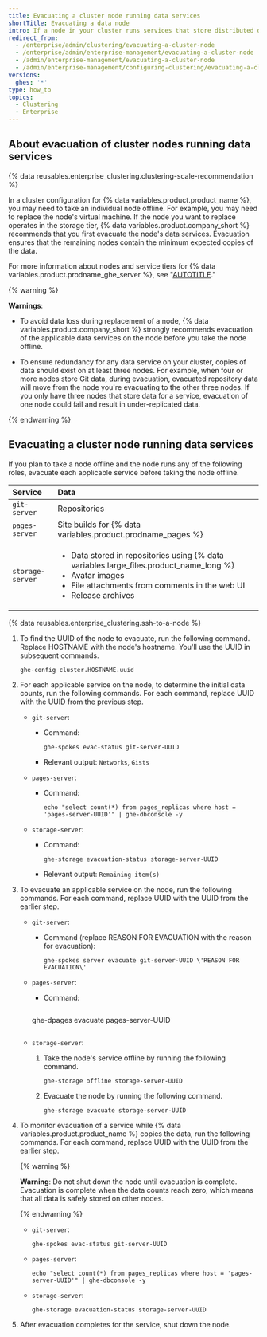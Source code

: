 ```yaml
---
title: Evacuating a cluster node running data services
shortTitle: Evacuating a data node
intro: If a node in your cluster runs services that store distributed data, you can ensure redundancy as you prepare to replace the node by evacuating the node's data.
redirect_from:
  - /enterprise/admin/clustering/evacuating-a-cluster-node
  - /enterprise/admin/enterprise-management/evacuating-a-cluster-node
  - /admin/enterprise-management/evacuating-a-cluster-node
  - /admin/enterprise-management/configuring-clustering/evacuating-a-cluster-node
versions:
  ghes: '*'
type: how_to
topics:
  - Clustering
  - Enterprise
---
```


## About evacuation of cluster nodes running data services

{% data reusables.enterprise_clustering.clustering-scale-recommendation %}

In a cluster configuration for {% data variables.product.product_name %}, you may need to take an individual node offline. For example, you may need to replace the node's virtual machine. If the node you want to replace operates in the storage tier, {% data variables.product.company_short %} recommends that you first evacuate the node's data services. Evacuation ensures that the remaining nodes contain the minimum expected copies of the data.

For more information about nodes and service tiers for {% data variables.product.prodname_ghe_server %}, see "[AUTOTITLE](/admin/enterprise-management/configuring-clustering/about-cluster-nodes)."

{% warning %}

**Warnings**:

- To avoid data loss during replacement of a node, {% data variables.product.company_short %} strongly recommends evacuation of the applicable data services on the node before you take the node offline.

- To ensure redundancy for any data service on your cluster, copies of data should exist on at least three nodes. For example, when four or more nodes store Git data, during evacuation, evacuated repository data will move from the node you're evacuating to the other three nodes. If you only have three nodes that store data for a service, evacuation of one node could fail and result in under-replicated data.

{% endwarning %}

## Evacuating a cluster node running data services

If you plan to take a node offline and the node runs any of the following roles, evacuate each applicable service before taking the node offline.

| Service | Data |
| :- | :- |
| `git-server` | Repositories |
| `pages-server` | Site builds for {% data variables.product.prodname_pages %} |
| `storage-server` | <ul><li>Data stored in repositories using {% data variables.large_files.product_name_long %}</li><li>Avatar images</li><li>File attachments from comments in the web UI</li><li>Release archives</li></ul> |

{% data reusables.enterprise_clustering.ssh-to-a-node %}
1. To find the UUID of the node to evacuate, run the following command. Replace HOSTNAME with the node's hostname. You'll use the UUID in subsequent commands.

   ```shell
   ghe-config cluster.HOSTNAME.uuid
   ```

1. For each applicable service on the node, to determine the initial data counts, run the following commands. For each command, replace UUID with the UUID from the previous step.

   - `git-server`:

     - Command:

       ```shell
       ghe-spokes evac-status git-server-UUID
       ```
     - Relevant output: `Networks`, `Gists`
   - `pages-server`:

     - Command:

       ```shell
       echo "select count(*) from pages_replicas where host = 'pages-server-UUID'" | ghe-dbconsole -y
       ```
   - `storage-server`:

     - Command:

       ```shell
       ghe-storage evacuation-status storage-server-UUID
       ```
     - Relevant output: `Remaining item(s)`

1. To evacuate an applicable service on the node, run the following commands. For each command, replace UUID with the UUID from the earlier step.

   - `git-server`:

     - Command (replace REASON FOR EVACUATION with the reason for evacuation):

        ```shell
        ghe-spokes server evacuate git-server-UUID \'REASON FOR EVACUATION\'
        ```

   - `pages-server`:

     - Command:

       ```shell
      ghe-dpages evacuate pages-server-UUID
       ```
   - `storage-server`:

     1. Take the node's service offline by running the following command.

        ```shell
        ghe-storage offline storage-server-UUID
        ```
     1. Evacuate the node by running the following command.

        ```shell
        ghe-storage evacuate storage-server-UUID
        ```

1. To monitor evacuation of a service while {% data variables.product.product_name %} copies the data, run the following commands. For each command, replace UUID with the UUID from the earlier step.

   {% warning %}

   **Warning**: Do not shut down the node until evacuation is complete. Evacuation is complete when the data counts reach zero, which means that all data is safely stored on other nodes.

   {% endwarning %}

   - `git-server`:

     ```shell
     ghe-spokes evac-status git-server-UUID
     ```
   - `pages-server`:

     ```shell
     echo "select count(*) from pages_replicas where host = 'pages-server-UUID'" | ghe-dbconsole -y
       ```
   - `storage-server`:

      ```shell
      ghe-storage evacuation-status storage-server-UUID
      ```

1. After evacuation completes for the service, shut down the node.
